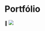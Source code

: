 # Portfólio
🔗 <a href = "https://luangoularte.github.io/portfolio/" target="_blank"><img src="https://img.shields.io/badge/-Portf%C3%B3lio-brown?style=for-the-badge&logo=true"></a>
